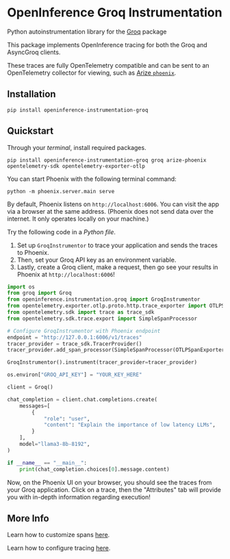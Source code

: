 # OpenInference Groq Instrumentation

Python autoinstrumentation library for the [Groq](https://wow.groq.com/why-groq/) package

This package implements OpenInference tracing for both the Groq and AsyncGroq clients.

These traces are fully OpenTelemetry compatible and can be sent to an OpenTelemetry collector for viewing, such as [Arize `phoenix`](https://github.com/Arize-ai/phoenix).


## Installation

```shell
pip install openinference-instrumentation-groq
```

## Quickstart

Through your *terminal*, install required packages.

```shell
pip install openinference-instrumentation-groq groq arize-phoenix opentelemetry-sdk opentelemetry-exporter-otlp
```

You can start Phoenix with the following terminal command:
```shell
python -m phoenix.server.main serve
````
By default, Phoenix listens on `http://localhost:6006`. You can visit the app via a browser at the same address. (Phoenix does not send data over the internet. It only operates locally on your machine.)


Try the following code in a *Python file*.

1. Set up `GroqInstrumentor` to trace your application and sends the traces to Phoenix. 
2. Then, set your Groq API key as an environment variable. 
3. Lastly, create a Groq client, make a request, then go see your results in Phoenix at `http://localhost:6006`!

```python
import os
from groq import Groq
from openinference.instrumentation.groq import GroqInstrumentor
from opentelemetry.exporter.otlp.proto.http.trace_exporter import OTLPSpanExporter
from opentelemetry.sdk import trace as trace_sdk
from opentelemetry.sdk.trace.export import SimpleSpanProcessor

# Configure GroqInstrumentor with Phoenix endpoint
endpoint = "http://127.0.0.1:6006/v1/traces"
tracer_provider = trace_sdk.TracerProvider()
tracer_provider.add_span_processor(SimpleSpanProcessor(OTLPSpanExporter(endpoint)))

GroqInstrumentor().instrument(tracer_provider=tracer_provider)

os.environ["GROQ_API_KEY"] = "YOUR_KEY_HERE"

client = Groq()

chat_completion = client.chat.completions.create(
    messages=[
        {
            "role": "user",
            "content": "Explain the importance of low latency LLMs",
        }
    ],
    model="llama3-8b-8192",
)

if __name__ == "__main__":
    print(chat_completion.choices[0].message.content)
```

Now, on the Phoenix UI on your browser, you should see the traces from your Groq application. Click on a trace, then the "Attributes" tab will provide you with in-depth information regarding execution!

## More Info

Learn how to customize spans [here](../../openinference-instrumentation/README.md#customizing-spans).

Learn how to configure tracing [here](../../openinference-instrumentation/README.md#tracing-configuration).